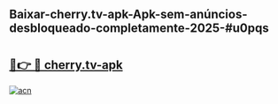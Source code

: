 ## Baixar-cherry.tv-apk-Apk-sem-anúncios-desbloqueado-completamente-2025-#u0pqs

# <h2><a href="https://ainizakaria.my?title=cherry.tv-apk&ref=22M">🔗👉 🔴 cherry.tv-apk</a></h2>

[![acn](https://github.com/user-attachments/assets/0f9c940e-d8b0-45ae-aac7-cd30a18b3e1c)](https://ainizakaria.my?title=cherry.tv-apk&ref=22M)

